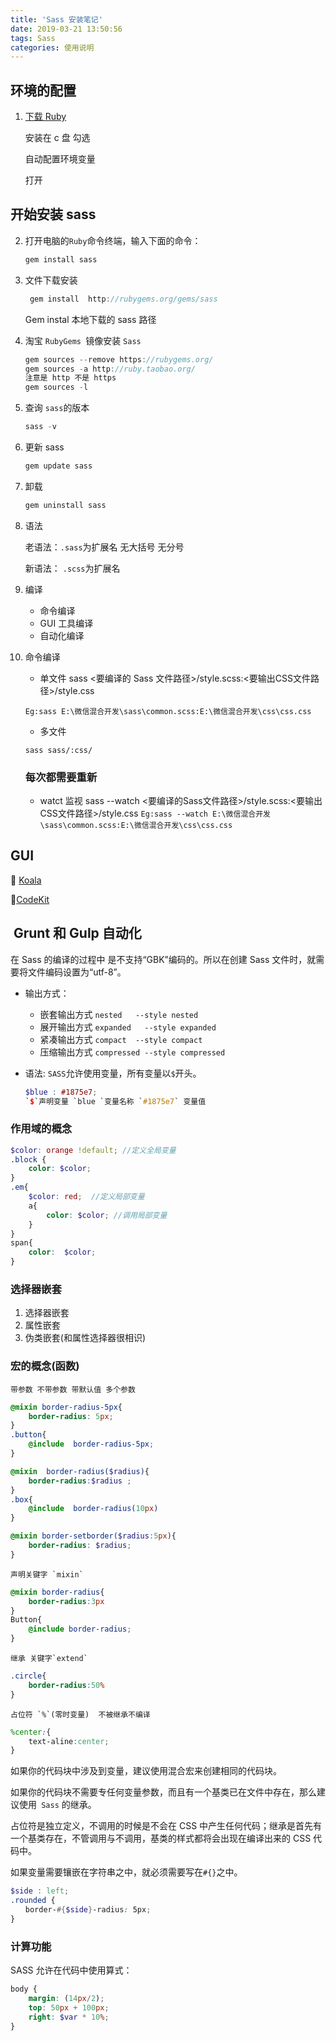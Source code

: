 ```yaml
---
title: 'Sass 安装笔记'
date: 2019-03-21 13:50:56
tags: Sass
categories: 使用说明
---
```

## 环境的配置
1.  [下载 Ruby ](http://rubyinstaller.org/downloads)

	安装在 c 盘  勾选

	自动配置环境变量

	打开
<!--more -->	
## 开始安装 sass
2. 打开电脑的`Ruby`命令终端，输入下面的命令：

	```c
	gem install sass
	```
3. 文件下载安装
	```c
	 gem install  http://rubygems.org/gems/sass
	```
	Gem instal  本地下载的 sass 路径

4. 淘宝 `RubyGems `镜像安装 `Sass`

	```c
	gem sources --remove https://rubygems.org/
	gem sources -a http://ruby.taobao.org/ 
	注意是 http 不是 https
	gem sources -l
	```

5. 查询 `sass`的版本

	```c
	sass -v
	```
6. 更新 sass

	```c
	gem update sass
	```
	
7. 卸载

	```c
	gem uninstall sass
	```

8. 语法

	老语法：`.sass`为扩展名      无大括号 无分号 
  
	新语法： `.scss`为扩展名 

9. 编译
	* 命令编译
	* GUI 工具编译
	* 自动化编译

10. 命令编译
	* 单文件
	sass <要编译的 Sass 文件路径>/style.scss:<要输出CSS文件路径>/style.css
	
	`Eg:sass E:\微信混合开发\sass\common.scss:E:\微信混合开发\css\css.css`
	
	* 多文件
	
	`sass sass/:css/`
	
	### 每次都需要重新
	- watct 监视
sass --watch <要编译的Sass文件路径>/style.scss:<要输出CSS文件路径>/style.css
`Eg:sass --watch E:\微信混合开发\sass\common.scss:E:\微信混合开发\css\css.css`

## GUI

 [Koala](http://www.w3cplus.com/preprocessor/sass-gui-tool-koala.html) 

[CodeKit](http://www.w3cplus.com/preprocessor/sass-gui-tool-codekit.html)

##  Grunt 和 Gulp 自动化

在 Sass 的编译的过程中 是不支持“GBK”编码的。所以在创建 Sass 文件时，就需要将文件编码设置为“utf-8”。

- 输出方式：
  - 嵌套输出方式 `nested   --style nested`
  - 展开输出方式 `expanded   --style expanded`
  - 紧凑输出方式  `compact  --style compact`
  - 压缩输出方式 `compressed --style compressed`

- 语法:
 `SASS`允许使用变量，所有变量以`$`开头。
 
	```scss
	$blue : #1875e7;
	`$`声明变量 `blue `变量名称 `#1875e7` 变量值
	```
  

### 作用域的概念

```scss
$color: orange !default; //定义全局变量
.block {
	color: $color;
}
.em{
	$color: red;  //定义局部变量
	a{
		color: $color; //调用局部变量
	}
}
span{
	color:	$color;
}
```

### 选择器嵌套

1. 选择器嵌套
2. 属性嵌套
3. 伪类嵌套(和属性选择器很相识)

### 宏的概念(函数)

	带参数 不带参数 带默认值 多个参数

```scss
@mixin border-radius-5px{
	border-radius: 5px;
}
.button{
	@include  border-radius-5px;
}

@mixin  border-radius($radius){
	border-radius:$radius ;
}
.box{
	@include  border-radius(10px)
}

@mixin border-setborder($radius:5px){
	border-radius: $radius;
}
```

	声明关键字 `mixin`

```scss
@mixin border-radius{
	border-radius:3px
}
Button{
	@include border-radius;
}
```
	继承 关键字`extend`
```scss
.circle{
	border-radius:50%
}
```
	占位符 `%`(零时变量)  不被继承不编译

```scss
%center:{
	text-aline:center;
}
```
如果你的代码块中涉及到变量，建议使用混合宏来创建相同的代码块。

如果你的代码块不需要专任何变量参数，而且有一个基类已在文件中存在，那么建议使用` Sass` 的继承。

占位符是独立定义，不调用的时候是不会在 CSS 中产生任何代码；继承是首先有一个基类存在，不管调用与不调用，基类的样式都将会出现在编译出来的 CSS 代码中。

如果变量需要镶嵌在字符串之中，就必须需要写在`#{}`之中。
```scss
$side : left;
.rounded {
　　border-#{$side}-radius: 5px;
}
```
### 计算功能
SASS 允许在代码中使用算式：

```scss
body {
	margin: (14px/2);
	top: 50px + 100px;
	right: $var * 10%;
}
```
